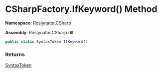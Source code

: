 # CSharpFactory\.IfKeyword\(\) Method

**Namespace**: [Roslynator.CSharp](../../README.md)

**Assembly**: Roslynator\.CSharp\.dll

```csharp
public static SyntaxToken IfKeyword()
```

### Returns

[SyntaxToken](https://docs.microsoft.com/en-us/dotnet/api/microsoft.codeanalysis.syntaxtoken)

